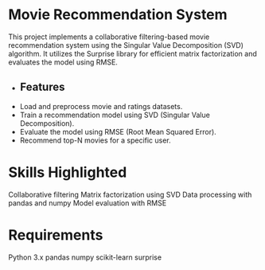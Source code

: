 # Movie Recommendation System

This project implements a collaborative filtering-based movie recommendation system using the Singular Value Decomposition (SVD) algorithm. It utilizes the Surprise library for efficient matrix factorization and evaluates the model using RMSE.

- ## Features
- Load and preprocess movie and ratings datasets.
- Train a recommendation model using SVD (Singular Value Decomposition).
- Evaluate the model using RMSE (Root Mean Squared Error).
- Recommend top-N movies for a specific user.

# Skills Highlighted

Collaborative filtering
Matrix factorization using SVD
Data processing with pandas and numpy
Model evaluation with RMSE

# Requirements

Python 3.x
pandas
numpy
scikit-learn
surprise
